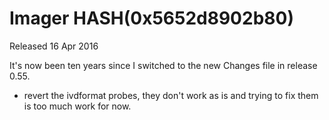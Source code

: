 # Imager HASH(0x5652d8902b80)

Released 16 Apr 2016

It's now been ten years since I switched to the new Changes file in release 0.55.
- revert the ivdformat probes, they don't work as is and trying to fix them is too much work for now.